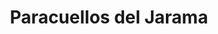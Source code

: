 ---
title: Paracuellos del Jarama
url: /paracuellos-del-jarama/
latitude: 40.509
longitude: -3.513
---